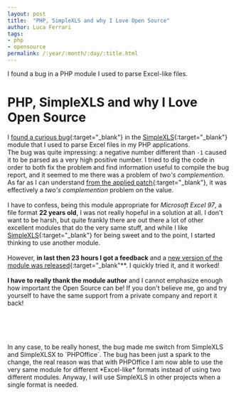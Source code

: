 ```yaml
---
layout: post
title:  "PHP, SimpleXLS and why I Love Open Source"
author: Luca Ferrari
tags:
- php
- opensource
permalink: /:year/:month/:day/:title.html
---
```

I found a bug in a PHP module I used to parse Excel-like files.

# PHP, SimpleXLS and why I Love Open Source

I [found a curious bug](https://github.com/shuchkin/simplexls/issues/3){:target="_blank"} in the [SimpleXLS](https://github.com/shuchkin/simplexls){:target="_blank"} module that I used to parse Excel files in my PHP applications.
<br/>
The bug was quite impressing: a negative number different than `-1` caused it to be parsed as a very high positive number. I tried to dig the code in order to both fix the problem and find information useful to compile the bug report, and it seemed to me there was a problem of *two's complemention*.
<br/>
As far as I can understand [from the applied patch](https://github.com/shuchkin/simplexls/blob/master/src/SimpleXLS.php#L421){:target="_blank"}, it was effectively a *two's complemention* problem on the value.
<br/>
<br/>
I have to confess, being this module appropriate for *Microsoft Excel 97*, a file format **22 years old**, I was not really hopeful in a solution at all. I don't want to be harsh, but quite frankly there are out there a lot of other excellent modules that do the very same stuff, and while I like [SimpleXLS](https://github.com/shuchkin/simplexls){:target="_blank"} for being sweet and to the point, I started thinking to use another module.
<br/>
<br/>
However, **in last then 23 hours I got a feedback** and a [new version of the module was released](https://github.com/shuchkin/simplexls/releases/tag/0.9.5){:target="_blank"**. I quickly tried it, and it worked!
<br/>
<br/>
**I have to really thank the module author** and I cannot emphasize enough how important the Open Source can be! If you don't believe me, go and try yourself to have the same support from a private company and report it back!

<br/>
<br/>
<br/>
<br/>
In any case, to be really honest, the bug made me switch from SimpleXLS and SimpleXLSX to `PHPOffice`. The bug has been just a spark to the change, the real reason was that with PHPOffice I am now able to use the very same module for different *Excel-like* formats instead of using two different modules. Anyway, I will use SimpleXLS in other projects when a single format is needed.


